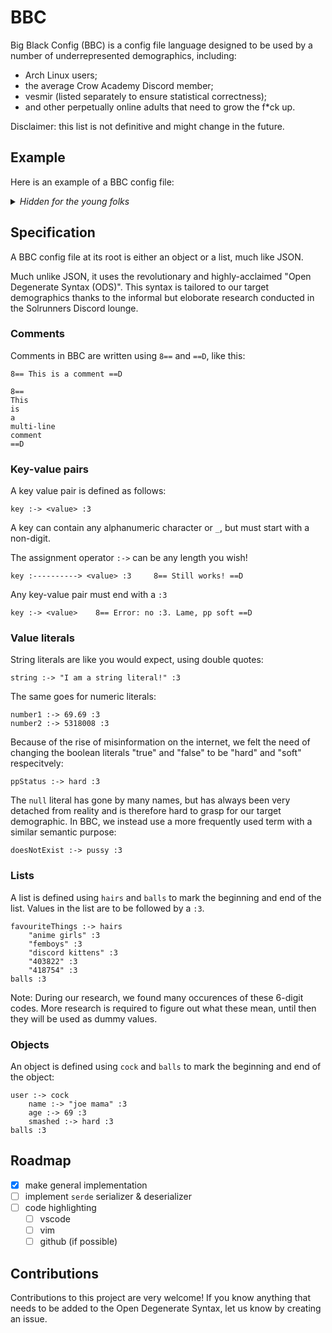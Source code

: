 # BBC
Big Black Config (BBC) is a config file language designed to be used by a number
of underrepresented demographics, including:
- Arch Linux users;
- the average Crow Academy Discord member;
- vesmir (listed separately to ensure statistical correctness);
- and other perpetually online adults that need to grow the f*ck up.

Disclaimer: this list is not definitive and might change in the future.

## Example

Here is an example of a BBC config file:

<details>
  <summary><i>Hidden for the young folks</i></summary>
  
```
8== This is a comment ==D
8==
This is a multi-line comment
==D
cock
    nesting :----> cock 
        inner :------> micropenis :3 
    balls :3
    
    array :-> hairs
        1.5 :3 
        soft :3 
        pussy :3 
        1e-6 :3
    balls :3

    vesmirQuote :-> "\"boys mmfghhghh\"" :3
    foo :-> hard :3
    bar :-> pussy :3
balls
```
</details>

## Specification
A BBC config file at its root is either an object or a list, much like JSON.

Much unlike JSON, it uses the revolutionary and highly-acclaimed "Open Degenerate
Syntax (ODS)". This syntax is tailored to our target demographics thanks to the 
informal but eloborate research conducted in the Solrunners Discord lounge.

### Comments
Comments in BBC are written using `8==` and `==D`, like this:

```bbc
8== This is a comment ==D

8==
This
is
a 
multi-line
comment
==D
```

### Key-value pairs
A key value pair is defined as follows:
```bbc
key :-> <value> :3
```

A key can contain any alphanumeric character or `_`, but must start with a non-digit.

The assignment operator `:->` can be any length you wish!
```bbc
key :----------> <value> :3     8== Still works! ==D
```

Any key-value pair must end with a `:3`
```bbc
key :-> <value>    8== Error: no :3. Lame, pp soft ==D
```

### Value literals
String literals are like you would expect, using double quotes:
```bbc
string :-> "I am a string literal!" :3
```

The same goes for numeric literals:
```bbc
number1 :-> 69.69 :3
number2 :-> 5318008 :3
```

Because of the rise of misinformation on the internet, we felt the need of
changing the boolean literals "true" and "false" to be "hard" and "soft"
respecitvely:

```bbc
ppStatus :-> hard :3
```

The `null` literal has gone by many names, but has always been very detached
from reality and is therefore hard to grasp for our target demographic. In BBC,
we instead use a more frequently used term with a similar semantic purpose:

```bbc
doesNotExist :-> pussy :3
```

### Lists
A list is defined using `hairs` and `balls` to mark the beginning and end of the
list. Values in the list are to be followed by a `:3`.
```bbc
favouriteThings :-> hairs
    "anime girls" :3
    "femboys" :3
    "discord kittens" :3
    "403822" :3
    "418754" :3
balls :3
```
Note: During our research, we found many occurences of these 6-digit codes. More
research is required to figure out what these mean, until then they will be used
as dummy values.

### Objects
An object is defined using `cock` and `balls` to mark the beginning and end of the
object:

```bbc
user :-> cock
    name :-> "joe mama" :3
    age :-> 69 :3
    smashed :-> hard :3
balls :3
```

## Roadmap
- [x] make general implementation
- [ ] implement `serde` serializer & deserializer
- [ ] code highlighting
    - [ ] vscode
    - [ ] vim
    - [ ] github (if possible)

## Contributions
Contributions to this project are very welcome! If you know anything that needs
to be added to the Open Degenerate Syntax, let us know by creating an issue.









